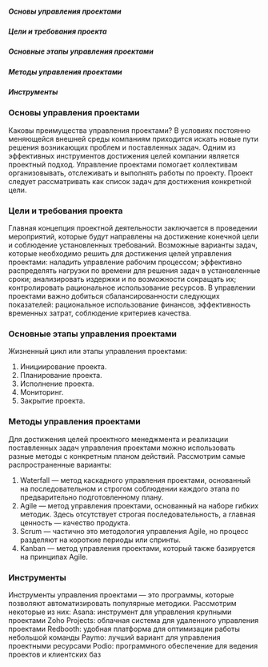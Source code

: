 

##### Основы управления проектами

##### Цели и требования проекта

##### Основные этапы управления проектами

##### Методы управления проектами

##### Инструменты


### Основы управления проектами

Каковы преимущества управления проектами?
В условиях постоянно меняющейся внешней среды компаниям приходится искать новые пути решения возникающих проблем и поставленных задач. Одним из эффективных инструментов достижения целей компании является проектный подход.
Управление проектами помогает коллективам организовывать, отслеживать и выполнять работы по проекту. Проект следует рассматривать как список задач для достижения конкретной цели.

### Цели и требования проекта

Главная концепция проектной деятельности заключается в проведении мероприятий, которые будут направлены на достижение конечной цели и соблюдение установленных требований. 
Возможные варианты задач, которые необходимо решить для достижения целей управления проектами:
    наладить управление рабочим процессом;
    эффективно распределять нагрузки по времени для решения задач в установленные сроки;
    анализировать издержки и по возможности сокращать их;
    контролировать рациональное использование ресурсов.
В управлении проектами важно добиться сбалансированности следующих показателей: рациональное использование финансов, эффективность временных затрат, соблюдение критериев качества.

### Основные этапы управления проектами

Жизненный цикл или этапы управления проектами:
1. Инициирование проекта.
2. Планирование проекта.
3. Исполнение проекта.
4. Мониторинг.
5. Закрытие проекта.

### Методы управления проектами

Для достижения целей проектного менеджмента и реализации поставленных задач управления проектами можно использовать разные методы с конкретным планом действий. Рассмотрим самые распространенные варианты:
1. Waterfall — метод каскадного управления проектами, основанный на последовательном и строгом соблюдении каждого этапа по предварительно подготовленному плану.
2. Agile — метод управления проектами, основанный на наборе гибких методик. Здесь отсутствует строгая последовательность, а главная ценность — качество продукта. 
3. Scrum — частично это методология управления Agile, но процесс разделяют на короткие периоды или спринты. 
4. Kanban — метод управления проектами, который также базируется на принципах Agile. 

### Инструменты

Инструменты управления проектами — это программы, которые позволяют автоматизировать популярные методики.
Рассмотрим некоторые из них:
Asana: инструмент для управления крупными проектами
Zoho Projects: облачная система для удаленного управления проектами
Redbooth: удобная платформа для оптимизации работы небольшой команды
Paymo: лучший вариант для управления проектными ресурсами
Podio: программного обеспечение для ведения проектов и клиентских баз

